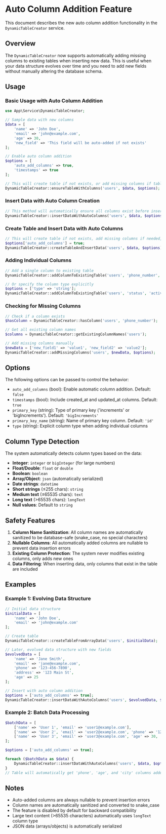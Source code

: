 # Auto Column Addition Feature

This document describes the new auto column addition functionality in the `DynamicTableCreator` service.

## Overview

The `DynamicTableCreator` now supports automatically adding missing columns to existing tables when inserting new data. This is useful when your data structure evolves over time and you need to add new fields without manually altering the database schema.

## Usage

### Basic Usage with Auto Column Addition

```php
use App\Service\DynamicTableCreator;

// Sample data with new columns
$data = [
    'name' => 'John Doe',
    'email' => 'john@example.com',
    'age' => 30,
    'new_field' => 'This field will be auto-added if not exists'
];

// Enable auto column addition
$options = [
    'auto_add_columns' => true,
    'timestamps' => true
];

// This will create table if not exists, or add missing columns if table exists
DynamicTableCreator::ensureTableWithColumns('users', $data, $options);
```

### Insert Data with Auto Column Creation

```php
// This method will automatically ensure all columns exist before inserting
DynamicTableCreator::insertDataWithAutoColumns('users', $data, $options);
```

### Create Table and Insert Data with Auto Columns

```php
// This will create table if not exists, add missing columns if needed, then insert data
$options['auto_add_columns'] = true;
DynamicTableCreator::createTableAndInsertData('users', $data, $options);
```

### Adding Individual Columns

```php
// Add a single column to existing table
DynamicTableCreator::addColumnToExistingTable('users', 'phone_number', '123-456-7890');

// Or specify the column type explicitly
$options = ['type' => 'string'];
DynamicTableCreator::addColumnToExistingTable('users', 'status', 'active', $options);
```

### Checking for Missing Columns

```php
// Check if a column exists
$hasColumn = DynamicTableCreator::hasColumn('users', 'phone_number');

// Get all existing column names
$columns = DynamicTableCreator::getExistingColumnNames('users');

// Add missing columns manually
$newData = ['new_field1' => 'value1', 'new_field2' => 'value2'];
DynamicTableCreator::addMissingColumns('users', $newData, $options);
```

## Options

The following options can be passed to control the behavior:

- `auto_add_columns` (bool): Enable automatic column addition. Default: `false`
- `timestamps` (bool): Include created_at and updated_at columns. Default: `true`
- `primary_key` (string): Type of primary key ('increments' or 'bigIncrements'). Default: `'bigIncrements'`
- `primary_key_name` (string): Name of primary key column. Default: `'id'`
- `type` (string): Explicit column type when adding individual columns

## Column Type Detection

The system automatically detects column types based on the data:

- **Integer**: `integer` or `bigInteger` (for large numbers)
- **Float/Double**: `float` or `double`
- **Boolean**: `boolean`
- **Array/Object**: `json` (automatically serialized)
- **Date strings**: `datetime`
- **Short strings** (≤255 chars): `string`
- **Medium text** (≤65535 chars): `text`
- **Long text** (>65535 chars): `longText`
- **Null values**: Default to `string`

## Safety Features

1. **Column Name Sanitization**: All column names are automatically sanitized to be database-safe (snake_case, no special characters)
2. **Nullable Columns**: All automatically added columns are nullable to prevent data insertion errors
3. **Existing Column Protection**: The system never modifies existing columns, only adds new ones
4. **Data Filtering**: When inserting data, only columns that exist in the table are included

## Examples

### Example 1: Evolving Data Structure

```php
// Initial data structure
$initialData = [
    'name' => 'John Doe',
    'email' => 'john@example.com'
];

// Create table
DynamicTableCreator::createTableFromArrayData('users', $initialData);

// Later, evolved data structure with new fields
$evolvedData = [
    'name' => 'Jane Smith',
    'email' => 'jane@example.com',
    'phone' => '123-456-7890',
    'address' => '123 Main St',
    'age' => 25
];

// Insert with auto column addition
$options = ['auto_add_columns' => true];
DynamicTableCreator::insertDataWithAutoColumns('users', $evolvedData, $options);
```

### Example 2: Batch Data Processing

```php
$batchData = [
    ['name' => 'User 1', 'email' => 'user1@example.com'],
    ['name' => 'User 2', 'email' => 'user2@example.com', 'phone' => '123-456-7890'],
    ['name' => 'User 3', 'email' => 'user3@example.com', 'age' => 30, 'city' => 'New York']
];

$options = ['auto_add_columns' => true];

foreach ($batchData as $data) {
    DynamicTableCreator::insertDataWithAutoColumns('users', $data, $options);
}
// Table will automatically get 'phone', 'age', and 'city' columns added as needed
```

## Notes

- Auto-added columns are always nullable to prevent insertion errors
- Column names are automatically sanitized and converted to snake_case
- The feature is disabled by default for backward compatibility
- Large text content (>65535 characters) automatically uses `longText` column type
- JSON data (arrays/objects) is automatically serialized